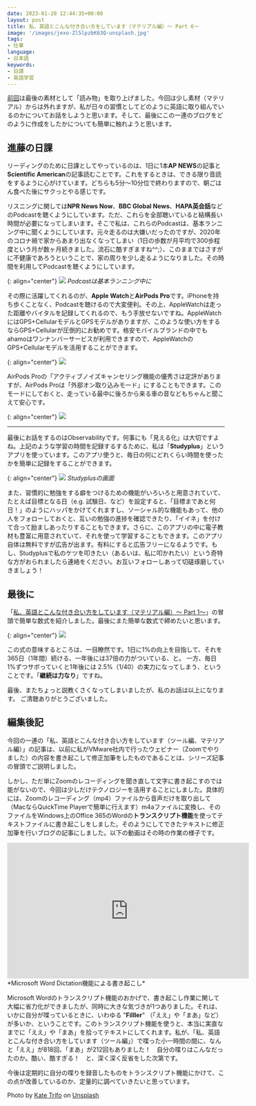 ```yaml
---
date: 2023-01-20 12:44:35+00:00
layout: post
title: 私、英語とこんな付き合い方をしています（マテリアル編）〜 Part 6〜
image: '/images/jexo-Zl5lpzbK63Q-unsplash.jpg'
tags:
- 仕事
language:
- 日本語
keywords:
- 日課
- 英語学習
---
```


[前回](https://blog.shin.do/2023/01/how-i-work-with-english-with-materials-part5/)は最後の素材として「読み物」を取り上げました。今回は少し素材（マテリアル）からは外れますが、私が日々の習慣としてどのように英語に取り組んでいるのかについてお話をしようと思います。そして、最後にこの一連のブログをどのように作成をしたかについても簡単に触れようと思います。


## 進藤の日課


リーディングのために日課としてやっているのは、1日に1本**AP NEWS**の記事と**Scientific American**の記事読むことです。これをするときは、できる限り音読をするように心がけています。どちらも5分〜10分位で終わりますので、朝ごはん食べた後にサクっとやる感じです。

リスニングに関しては**NPR News Now**、**BBC Global News**、**HAPA英会話**などのPodcastを聴くようにしています。ただ、これらを全部聴いていると結構長い時間が必要になってしまいます。そこで私は、これらのPodcastは、基本ランニング中に聞くようにしています。元々走るのは大嫌いだったのですが、2020年のコロナ禍で家からあまり出なくなってしまい（1日の歩数が月平均で300歩程度という月が数ヶ月続きました。流石に酷すぎますね^^;）、このままではさすがに不健康であろうということで、家の周りを少し走るようになりました。その時間を利用してPodcastを聴くようにしています。

{: align="center"}
![]({{site.baseurl}}/images/kate-trifo-jf_YIwWKg8Q-unsplash-300x205.jpg)
*Podcastは基本ランニング中に*

その際に活躍してくれるのが、**Apple Watch**と**AirPods Pro**です。iPhoneを持ち歩くことなく、Podcastを聴けるので大変便利。その上、AppleWatchは走った距離やバイタルを記録してくれるので、もう手放せないですね。AppleWatchにはGPS+CellularモデルとGPSモデルがありますが、このような使い方をするならGPS+Cellularが圧倒的にお勧めです。格安モバイルブランドの中でもahamoはワンナンバーサービスが利用できますので、AppleWatchのGPS+Cellularモデルを活用することができます。

{: align="center"}
![]({{site.baseurl}}/images/AppleWatch-300x289.png)

AirPods Proの「アクティブノイズキャンセリング機能の優秀さは定評がありますが、AirPods Proは「外部オン取り込みモード」にすることもできます。このモードにしておくと、走っている最中に後ろから来る車の音などもちゃんと聞こえて安心です。

{: align="center"}
![]({{site.baseurl}}/images/AirPodsPro-300x262.png)

* * *

最後にお話をするのはObservabilityです。何事にも「見える化」は大切ですよね。上記のような学習の時間を記録するするために、私は「**Studyplus**」というアプリを使っています。このアプリ使うと、毎日の何にどれくらい時間を使ったかを簡単に記録をすることができます。

{: align="center"}
![]({{site.baseurl}}/images/Studyplus-300x280.png)
*Studyplusの画面*



また、習慣的に勉強をする癖をつけるための機能がいろいろと用意されていて、たとえば目標となる日（e.g. 試験日、など）を設定すると、「目標まであと何日！」のようにハッパをかけてくれますし、ソーシャル的な機能もあって、他の人をフォローしておくと、互いの勉強の進捗を確認できたり、「イイネ」を付けて合って励ましあったりすることもできます。さらに、このアプリの中に電子教材も豊富に用意されていて、それを使って学習することもできます。このアプリ自体は無料ですが広告が出ます。有料にすると広告フリーになるようです。もし、Studyplusで私のケツを叩きたい（あるいは、私に叩かれたい）という奇特な方がおられましたら連絡をください。お互いフォローしあって切磋琢磨していきましょう！


## 最後に


「[私、英語とこんな付き合い方をしています（マテリアル編）〜 Part 1〜](https://blog.shin.do/2023/01/how-i-work-with-english-with-materials-part1/)」の冒頭で簡単な数式を紹介しました。最後にまた簡単な数式で締めたいと思います。

{: align="center"}
![]({{site.baseurl}}/images/Equation-365days-300x108.png)

この式の意味するところは、一目瞭然です。1日に1%の向上を目指して、それを365日（1年間）続ける、一年後には37倍の力がついている、と。 一方、毎日1%ずつサボっていくと1年後には 2.5%（1/40）の実力になってしまう、ということです。「**継続は力なり**」ですね。

最後、またちょっと説教くさくなってしまいましたが、私のお話は以上になります。 ご清聴ありがとうございました。


## 編集後記


今回の一連の「私、英語とこんな付き合い方をしています（ツール編、マテリアル編）」の記事は、以前に私がVMware社内で行ったウェビナー（Zoomでやりました）の内容を書き起こして修正加筆をしたものであることは、シリーズ記事の冒頭でご説明しました。

しかし、ただ単にZoomのレコーディングを聞き直して文字に書き起こすのでは能がないので、今回は少しだけテクノロジーを活用することにしました。具体的には、Zoomのレコーディング（mp4）ファイルから音声だけを取り出して（MacならQuickTime Playerで簡単に行えます）m4aファイルに変換し、そのファイルをWindows上のOffice 365のWordの**トランスクリプト機能**を使ってテキストファイルに書き起こしをしました。そのようにしてできたテキストに修正加筆を行いブログの記事にしました。以下の動画はその時の作業の様子です。

<iframe width="560" height="315" src="https://www.youtube.com/embed/Y6QR0GqOABA" title="YouTube video player" frameborder="0" allow="accelerometer; autoplay; clipboard-write; encrypted-media; gyroscope; picture-in-picture; web-share" allowfullscreen></iframe>
*Microsoft Word Dictation機能による書き起こし*

Microsoft Wordのトランスクリプト機能のおかげで、書き起こし作業に関して大幅に省力化ができましたが、同時に大きな気づきが1つありました。それは、いかに自分が喋っているときに、いわゆる "**Filller**" （「ええ」や「まあ」など）が多いか、ということです。このトランスクリプト機能を使うと、本当に実直なまでに「ええ」や「まあ」を拾ってテキストにしてくれます。私が、「私、英語とこんな付き合い方をしています（ツール編」）で喋った小一時間の間に、なんと「ええ」が818回、「まあ」が212回もありました！　自分の喋りはこんなだったのか。酷い、酷すぎる！　と、深く深く反省をした次第です。

今後は定期的に自分の喋りを録音したものをトランスクリプト機能にかけて、この点が改善しているのか、定量的に調べていきたいと思っています。

Photo by [Kate Trifo](https://unsplash.com/@katetrifo?utm_source=unsplash&utm_medium=referral&utm_content=creditCopyText) on [Unsplash](https://unsplash.com/s/photos/jogging?utm_source=unsplash&utm_medium=referral&utm_content=creditCopyText)
